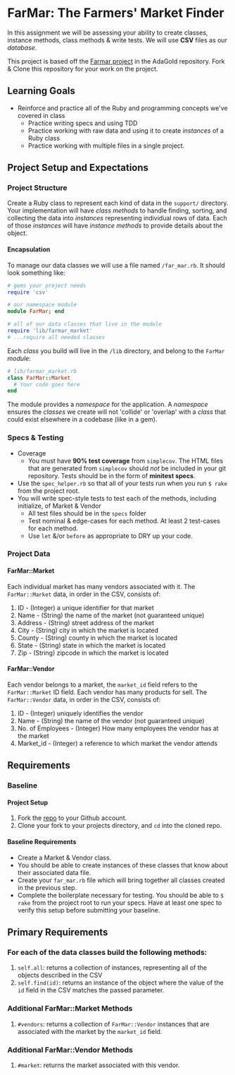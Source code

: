 # FarMar: The Farmers' Market Finder
In this assignment we will be assessing your ability to create classes, instance methods, class methods & write tests. We will use __CSV__ files as our _database_.

This project is based off the [Farmar project](https://www.github.com/CheezItMan/farmar) in the AdaGold repository.  Fork & Clone this repository for your work on the project.  

## Learning Goals
- Reinforce and practice all of the Ruby and programming concepts we've covered in class
  - Practice writing specs and using TDD
  - Practice working with raw data and using it to create _instances_ of a Ruby class
  - Practice working with multiple files in a single project.

## Project Setup and Expectations
### Project Structure
Create a Ruby class to represent each kind of data in the `support/` directory. Your implementation will have _class methods_ to handle finding, sorting, and collecting the data into _instances_ representing individual rows of data. Each of those _instances_ will have _instance methods_ to provide details about the object.

#### Encapsulation
To manage our data classes we will use a file named `/far_mar.rb`. It should look something like:

```ruby
# gems your project needs
require 'csv'

# our namespace module
module FarMar; end

# all of our data classes that live in the module
require 'lib/farmar_market'
# ...require all needed classes
```

Each _class_ you build will live in the `/lib` directory, and belong to the `FarMar` _module_:

```ruby
# lib/farmar_market.rb
class FarMar::Market
  # Your code goes here
end
```

The module provides a _namespace_ for the application. A _namespace_ ensures the _classes_ we create will not 'collide' or 'overlap' with a _class_ that could exist elsewhere in a codebase (like in a gem).


### Specs & Testing
- Coverage
	-  You must have __90% test coverage__ from `simplecov`. The HTML files that are generated from `simplecov` should _not_ be included in your git repository. Tests should be in the form of __minitest specs__.
-  Use the `spec_helper.rb` so that all of your tests run when you run `$ rake` from the project root.
- You will write spec-style tests to test each of the methods, including initialize, of Market & Vendor
	- All test files should be in the `specs` folder
	- Test nominal & edge-cases for each method.  At least 2 test-cases for each method.  
	- Use `let` &/or `before` as appropriate to DRY up your code.

### Project Data
#### FarMar::Market
Each individual market has many vendors associated with it. The `FarMar::Market` data, in order in the CSV, consists of:

1. ID - (Integer) a unique identifier for that market
2. Name - (String) the name of the market (not guaranteed unique)
3. Address - (String) street address of the market
4. City - (String) city in which the market is located
5. County - (String) county in which the market is located
6. State - (String) state in which the market is located
7. Zip - (String) zipcode in which the market is located

#### FarMar::Vendor
Each vendor belongs to a market, the `market_id` field refers to the `FarMar::Market` ID field.
Each vendor has many products for sell. The `FarMar::Vendor` data, in order in the CSV, consists of:

1. ID - (Integer) uniquely identifies the vendor
2. Name - (String) the name of the vendor (not guaranteed unique)
3. No. of Employees - (Integer) How many employees the vendor has at the market
4. Market_id - (Integer) a reference to which market the vendor attends


## Requirements
### Baseline
#### Project Setup
1. Fork the [repo](https://github.com/CheezItMan/farmar) to your Github account.
1. Clone your fork to your projects directory, and `cd` into the cloned repo.


#### Baseline Requirements
- Create a Market & Vendor class.
- You should be able to create instances of these classes that know about their associated data file.
- Create your `far_mar.rb` file which will bring together all classes created in the previous step.
- Complete the boilerplate necessary for testing. You should be able to `$ rake` from the project root to run your specs. Have at least one spec to verify this setup before submitting your baseline.

## Primary Requirements
### For each of the data classes build the following methods:
1. `self.all`: returns a collection of instances, representing all of the objects described in the CSV
1. `self.find(id)`: returns an instance of the object where the value of the `id` field in the CSV matches the passed parameter.

### Additional FarMar::Market Methods
1. `#vendors`: returns a collection of `FarMar::Vendor` instances that are associated with the market by the `market_id` field.

### Additional FarMar::Vendor Methods
1.  `#market`: returns the market associated with this vendor.
